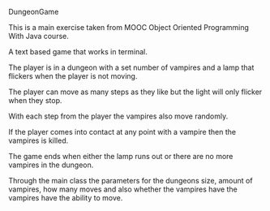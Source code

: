 DungeonGame

This is a main exercise taken from MOOC Object Oriented Programming With Java course.

A text based game that works in terminal.

The player is in a dungeon with a set number of vampires and a lamp that flickers when the player is not moving.

The player can move as many steps as they like but the light will only flicker when they stop.

With each step from the player the vampires also move randomly.

If the player comes into contact at any point with a vampire then the vampires is killed.

The game ends when either the lamp runs out or there are no more vampires in the dungeon.

Through the main class the parameters for the dungeons size, amount of vampires, how many moves and also whether the 
vampires have the vampires have the ability to move.
